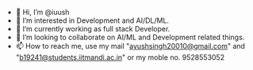 - 👋 Hi, I’m @iuush
- 👀 I’m interested in Development and AI/DL/ML.
- 🌱 I’m currently working as full stack Developer.
- 💞️ I’m looking to collaborate on AI/ML and Development related things.
- 📫 How to reach me, use my mail "ayushsingh20010@gmail.com" and "b19241@students.iitmandi.ac.in" or my moble no.  9528553052

<!---
iuush/iuush is a ✨ special ✨ repository because its `README.md` (this file) appears on your GitHub profile.
You can click the Preview link to take a look at your changes.
--->
